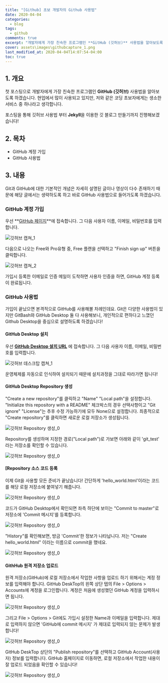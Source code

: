 ```yaml
---
title: "[Github] 초보 개발자의 Github 사용법"
date: 2020-04-04
categories:
  - blog
tags:
  - github
comments: true
excerpt: "개발자에게 가장 친숙한 프로그램인 **GitHub (깃허브)** 사용법을 알아보도록 하겠습니다."
cover: assets\images\githubcapture_1.png
last_modified_at: 2020-04-04T14:07:54-04:00
toc: true
---
```


## 1. 개요

첫 포스팅으로 개발자에게 가장 친숙한 프로그램인 **GitHub (깃허브)** 사용법을 알아보도록 하겠습니다.
현업에서 많이 사용되고 있지만, 저와 같은 코딩 초보자에게는 생소한 서비스 중 하나라고 생각합니다.

포스팅을 통해 깃허브 사용법 부터 **Jekyll**을 이용한 깃 블로그 만들기까지 진행해보겠습니다!


## 2. 목차
- GitHub 계정 가입
- GitHub 사용법


## 3. 내용 

Git과 GitHub에 대한 기본적인 개념은 자세히 설명된 글이나 영상이 다수 존재하기 때문에 해당 글에서는 생략하도록 하고 바로 GitHub 사용법으로 들어가도록 하겠습니다.


### GitHub 계정 가입


우선 **[GitHub 페이지](github.com/)**에 접속합니다. 그 다음 사용자 이름, 이메일, 비밀번호를 입력합니다. 


![깃허브 캡쳐_1](\assets\images\githubcapture_1.png)


다음으로 나오는 Free와 Pro유형 중, Free 플랜을 선택하고 "Finish sign up" 버튼을 클릭합니다.  

![깃허브 캡쳐_2](\assets\images\githubcapture_2.png)


가입시 등록한 이메일로 인증 메일이 도착하면 사용자 인증을 하면, GitHub 계정 등록이 완료됩니다.






### GitHub 사용법

가입이 끝났으면 본격적으로 GitHub를 사용해볼 차례인데요. Git은 다양한 사용법이 있지만 GitBash와 GitHub Desktop 둘 다 사용해보니, 개인적으로 편하다고 느꼈던 Github Desktop을 중심으로 설명하도록 하겠습니다!


#### GitHub Desktop 설치

우선 **[GitHub Desktop 설치 URL](desktop.github.com/)** 에 접속합니다. 그 다음 사용자 이름, 이메일, 비밀번호를 입력합니다.


![깃허브 데스크탑 캡쳐_1](\assets\images\github_desktop_1.png)


운영체제를 자동으로 인식하여 설치되기 때문에 설치과정을 그대로 따라가면 됩니다!


#### GitHub Desktop Repository 생성


"Create a new repository"를 클릭하고 "Name" "Local path"을 설정합니다. "Initialize this repository with a README" 체크박스의 경우 선택사항이고 "Git ignore" "License"는 추후 수정 가능하기에 모두 None으로 설정합니다. 
최종적으로 "Create repository"를 클릭하면 새로운 로컬 저장소가 생성됩니다.

![깃허브 Repository 생성_0](\assets\images\github_repository_1.png)




Repository를 생성하며 지정한 경로("Local path")로 가보면 아래와 같이 'git_test' 라는 저장소를 확인할 수 있습니다. 


![깃허브 Repository 생성_0](\assets\images\github_repository_2.png)



#### [Repository 소스 코드 등록



이제 Git을 사용할 모든 준비가 끝났습니다! 간단하게 'hello_world.html'이라는 코드를 해당 로컬 저장소에 붙여넣기 해줍니다.


![깃허브 Repository 생성_0](\assets\images\github_desktop_code_2.png)


코드가 GitHub Desktop에서 확인되면 좌측 하단에 보이는 "Commit to master"로 저장소에 'Commit 메시지'를 등록합니다.


![깃허브 Repository 생성_0](\assets\images\github_desktop_code_3.png)


"History"를 확인해보면, 방금 'Commit'한 정보가 나타납니다. 저는 "Create hello_world.html" 이라는 이름으로 commit을 했네요. 


![깃허브 Repository 생성_0](\assets\images\github_desktop_code_3-1.png)


#### GithHub 원격 저장소 업로드

원격 저장소(GitHub)에 로컬 저장소에서 작업한 사항을 업로드 하기 위해서는 계정 정보를 입력해야 합니다.
GitHub DeskTop의 왼쪽 상단 탭의 File > Options > Accounts에 계정을 로그인합니다. 계정은 처음에 생성했던 GitHub 계정을 입력하시면 됩니다.


![깃허브 Repository 생성_0](\assets\images\github_desktop_code_4.png)


그리고 File > Options > Git에도 가입시 설정한 Name과 이메일을 입력합니다. 제대로 입력하지 않으면 'GitHub에 commit 메시지'
가 제대로 입력되지 않는 문제가 발생합니다!


![깃허브 Repository 생성_0](\assets\images\github_desktop_code_5.png)


GitHub DeskTop 상단의 "Publish repository"를 선택하고 GitHub Account(사용자) 정보를 입력합니다. 
GitHub 홈페이지로 이동하면, 로컬 저장소에서 작업한 내용이 잘 업로드 되었음을 확인할 수 있습니다!


![깃허브 Repository 생성_0](\assets\images\github_check.png)




